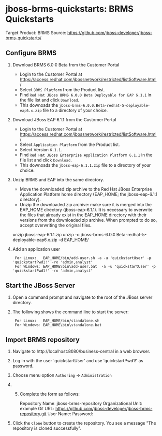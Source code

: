 jboss-brms-quickstarts: BRMS Quickstarts
========================================
Target Product: BRMS
Source: <https://github.com/jboss-developer/jboss-brms-quickstarts/>  

Configure BRMS
--------------

1. Download BRMS 6.0 0 Beta from the Customer Portal
    * Login to the Customer Portal at <https://access.redhat.com/jbossnetwork/restricted/listSoftware.html>/
    * Select `BRMS Platform` from the Product list.
    * Find `Red Hat JBoss BRMS 6.0.0 Beta Deployable for EAP 6.1.1` in the file list and click `Download`.
    * This downoads the `jboss-brms-6.0.0.Beta-redhat-5-deployable-eap6.x.zip` file to a directory of your choice.
 
2. Download JBoss EAP 6.1.1 from the Customer Portal
    * Login to the Customer Portal at <https://access.redhat.com/jbossnetwork/restricted/listSoftware.html>/
    * Select `Application Platform` from the Product list.
    * Select Version `6.1.1`.
    * Find `Red Hat JBoss Enterprise Application Platform 6.1.1` in the file list and click `Download`.
    * This downoads the `jboss-eap-6.1.1.zip` file to a directory of your choice.

3. Unzip BRMS and EAP into the same directory.

    * Move the downloaded zip archive to the Red Hat JBoss Enterprise Application Platform home directory (EAP_HOME; the jboss-eap-6.1.1 directory).
    * Unzip the downloaded zip archive: make sure it is merged into the EAP_HOME directory (jboss-eap-6.1.1). It is necessary to overwrite the files that already exist in the EAP_HOME directory with their versions from the downloaded zip archive. When prompted to do so, accept overwriting the original files.
   
    unzip jboss-eap-6.1.1.zip 
    unzip -o jboss-brms-6.0.0.Beta-redhat-5-deployable-eap6.x.zip -d EAP_HOME/
    

3. Add an application user

        For Linux:   EAP_HOME/bin/add-user.sh -a -u 'quickstartUser' -p 'quickstartPwd1!' -ro 'admin,analyst'
        For Windows: EAP_HOME\bin\add-user.bat  -a -u 'quickstartUser' -p 'quickstartPwd1!' -ro 'admin,analyst'
    
Start the JBoss Server
-------------------------

1. Open a command prompt and navigate to the root of the JBoss server directory.
2. The following shows the command line to start the server:

        For Linux:   EAP_HOME/bin/standalone.sh
        For Windows: EAP_HOME\bin\standalone.bat

Import BRMS repository
----------------------

1. Navigate to http://localhost:8080/business-central in a web browser. 

2. Log in with the user 'quickstartUser' and use 'quickstartPwd1!' as password.

3. Choose menu option `Authoring` -> `Administration`

4. 5. Complete the form as follows:

       Repository Name: jboss-brms-repository
       Organizational Unit: example
       Git URL: https://github.com/jboss-developer/jboss-brms-repository.git
       User Name: 
       Password:

6. Click the `Clone` button to create the repository. You see a message "The repository is cloned successfully".



